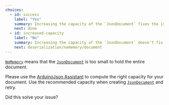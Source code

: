 ```yaml
---
choices:
  - id: success
    label: "Yes"
    summary: Increasing the capacity of the `JsonDocument` fixes the issue
    next: done
  - id: increased-capacity
    label: "No"
    summary: Increasing the capacity of the `JsonDocument` doesn't fix the issue
    next: deserialization/nomemory/document
--- 
```


[`NoMemory`](/v6/api/misc/deserializationerror/#nomemory) means that the [`JsonDocument`](/v6/api/jsondocument/) is too small to hold the entire document.

Please use the [ArduinoJson Assistant](/v6/assistant/) to compute the right capacity for your document.
Use the recommended capacity when creating [`JsonDocument`](/v6/api/jsondocument/) and retry.

Did this solve your issue?